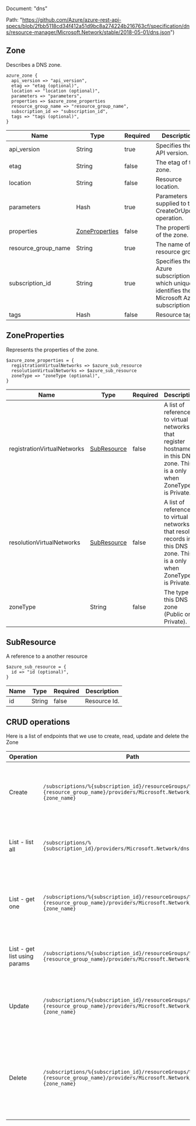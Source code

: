 Document: "dns"


Path: "https://github.com/Azure/azure-rest-api-specs/blob/2fbb5118cd34f412a51d9bc8a274224b216763cf/specification/dns/resource-manager/Microsoft.Network/stable/2018-05-01/dns.json")

## Zone

Describes a DNS zone.

```puppet
azure_zone {
  api_version => "api_version",
  etag => "etag (optional)",
  location => "location (optional)",
  parameters => "parameters",
  properties => $azure_zone_properties
  resource_group_name => "resource_group_name",
  subscription_id => "subscription_id",
  tags => "tags (optional)",
}
```

| Name        | Type           | Required       | Description       |
| ------------- | ------------- | ------------- | ------------- |
|api_version | String | true | Specifies the API version. |
|etag | String | false | The etag of the zone. |
|location | String | false | Resource location. |
|parameters | Hash | true | Parameters supplied to the CreateOrUpdate operation. |
|properties | [ZoneProperties](#zoneproperties) | false | The properties of the zone. |
|resource_group_name | String | true | The name of the resource group. |
|subscription_id | String | true | Specifies the Azure subscription ID, which uniquely identifies the Microsoft Azure subscription. |
|tags | Hash | false | Resource tags. |
        
## ZoneProperties

Represents the properties of the zone.

```puppet
$azure_zone_properties = {
  registrationVirtualNetworks => $azure_sub_resource
  resolutionVirtualNetworks => $azure_sub_resource
  zoneType => "zoneType (optional)",
}
```

| Name        | Type           | Required       | Description       |
| ------------- | ------------- | ------------- | ------------- |
|registrationVirtualNetworks | [SubResource](#subresource) | false | A list of references to virtual networks that register hostnames in this DNS zone. This is a only when ZoneType is Private. |
|resolutionVirtualNetworks | [SubResource](#subresource) | false | A list of references to virtual networks that resolve records in this DNS zone. This is a only when ZoneType is Private. |
|zoneType | String | false | The type of this DNS zone (Public or Private). |
        
## SubResource

A reference to a another resource

```puppet
$azure_sub_resource = {
  id => "id (optional)",
}
```

| Name        | Type           | Required       | Description       |
| ------------- | ------------- | ------------- | ------------- |
|id | String | false | Resource Id. |
        



## CRUD operations

Here is a list of endpoints that we use to create, read, update and delete the Zone

| Operation | Path | Verb | Description | OperationID |
| ------------- | ------------- | ------------- | ------------- | ------------- |
|Create|`/subscriptions/%{subscription_id}/resourceGroups/%{resource_group_name}/providers/Microsoft.Network/dnsZones/%{zone_name}`|Put|Creates or updates a DNS zone. Does not modify DNS records within the zone.|Zones_CreateOrUpdate|
|List - list all|`/subscriptions/%{subscription_id}/providers/Microsoft.Network/dnszones`|Get|Lists the DNS zones in all resource groups in a subscription.|Zones_List|
|List - get one|`/subscriptions/%{subscription_id}/resourceGroups/%{resource_group_name}/providers/Microsoft.Network/dnsZones/%{zone_name}`|Get|Gets a DNS zone. Retrieves the zone properties, but not the record sets within the zone.|Zones_Get|
|List - get list using params|`/subscriptions/%{subscription_id}/resourceGroups/%{resource_group_name}/providers/Microsoft.Network/dnsZones`|Get|Lists the DNS zones within a resource group.|Zones_ListByResourceGroup|
|Update|`/subscriptions/%{subscription_id}/resourceGroups/%{resource_group_name}/providers/Microsoft.Network/dnsZones/%{zone_name}`|Put|Creates or updates a DNS zone. Does not modify DNS records within the zone.|Zones_CreateOrUpdate|
|Delete|`/subscriptions/%{subscription_id}/resourceGroups/%{resource_group_name}/providers/Microsoft.Network/dnsZones/%{zone_name}`|Delete|Deletes a DNS zone. WARNING: All DNS records in the zone will also be deleted. This operation cannot be undone.|Zones_Delete|
